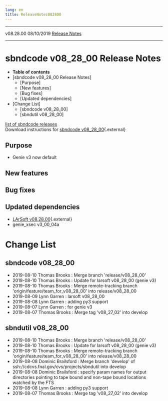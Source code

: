 ```yaml
---
lang: en
title: ReleaseNotes082800
---
```


  ----------- ------------ -- -- ------------------------------------------------------
  v08.28.00   08/10/2019         [Release Notes](ReleaseNotes082800.html)
  ----------- ------------ -- -- ------------------------------------------------------



sbndcode v08\_28\_00 Release Notes
======================================================================================

-   **Table of contents**
-   [sbndcode v08\_28\_00 Release
    Notes]
    -   [Purpose]
    -   [New features]
    -   [Bug fixes]
    -   [Updated dependencies]
-   [Change List]
    -   [sbndcode v08\_28\_00]
    -   [sbndutil v08\_28\_00]

[list of sbndcode
releases](List_of_SBND_code_releases.html)\
Download instructions for [sbndcode
v08\_28\_00](http://scisoft.fnal.gov/scisoft/bundles/sbnd/v08_28_00/sbndcode-v08_28_00.html){.external}



Purpose
----------------------------------

-   Genie v3 now default



New features
--------------------------------------------



Bug fixes
--------------------------------------



Updated dependencies
------------------------------------------------------------

-   [LArSoft
    v08.28.00](https://cdcvs.fnal.gov/redmine/projects/larsoft/wiki/ReleaseNotes082800){.external}
-   genie\_xsec v3\_00\_04a



Change List
==========================================



sbndcode v08\_28\_00
----------------------------------------------------------

-   2019-08-10 Thomas Brooks : Merge branch \'release/v08\_28\_00\'
-   2019-08-10 Thomas Brooks : Update for larsoft v08\_28\_00 (genie v3)
-   2019-08-10 Thomas Brooks : Merge remote-tracking branch
    \'origin/feature/team\_for\_v08\_28\_00\' into release/v08\_28\_00
-   2019-08-09 Lynn Garren : larsoft v08\_28\_00
-   2019-08-08 Lynn Garren : adding py3 support
-   2019-08-07 Lynn Garren : for genie v3
-   2019-08-07 Thomas Brooks : Merge tag \'v08\_27\_02\' into develop



sbndutil v08\_28\_00
----------------------------------------------------------

-   2019-08-10 Thomas Brooks : Merge branch \'release/v08\_28\_00\'
-   2019-08-10 Thomas Brooks : Update for larsoft v08\_28\_00 (genie v3)
-   2019-08-10 Thomas Brooks : Merge remote-tracking branch
    \'origin/feature/team\_for\_v08\_28\_00\' into release/v08\_28\_00
-   2019-08-08 Dominic Brailsford : Merge branch \'develop\' of
    ssh://cdcvs.fnal.gov/cvs/projects/sbndutil into develop
-   2019-08-08 Dominic Brailsford : specify param names for output
    directories pointing to tape bound and non-tape bound locations
    watched by the FTS
-   2019-08-08 Lynn Garren : adding py3 support
-   2019-08-07 Thomas Brooks : Merge tag \'v08\_27\_02\' into develop
